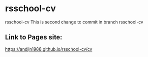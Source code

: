# rsschool-cv
rsschool-cv
This is second change to commit in branch rsschool-cv
## Link to Pages site:
https://andjin1988.github.io/rsschool-cv/cv
